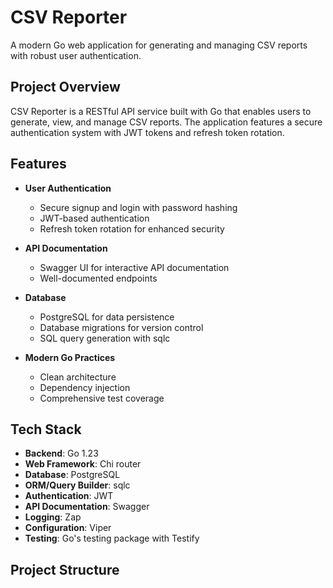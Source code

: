 # CSV Reporter

A modern Go web application for generating and managing CSV reports with robust user authentication.

## Project Overview

CSV Reporter is a RESTful API service built with Go that enables users to generate, view, and manage CSV reports. The application features a secure authentication system with JWT tokens and refresh token rotation.

## Features

- **User Authentication**
  - Secure signup and login with password hashing
  - JWT-based authentication
  - Refresh token rotation for enhanced security

- **API Documentation**
  - Swagger UI for interactive API documentation
  - Well-documented endpoints

- **Database**
  - PostgreSQL for data persistence
  - Database migrations for version control
  - SQL query generation with sqlc

- **Modern Go Practices**
  - Clean architecture
  - Dependency injection
  - Comprehensive test coverage

## Tech Stack

- **Backend**: Go 1.23
- **Web Framework**: Chi router
- **Database**: PostgreSQL
- **ORM/Query Builder**: sqlc
- **Authentication**: JWT
- **API Documentation**: Swagger
- **Logging**: Zap
- **Configuration**: Viper
- **Testing**: Go's testing package with Testify

## Project Structure
